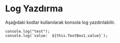 # Log Yazdırma

Aşağıdaki kodlar kullanılarak konsola log yazdırılabilir.

	console.log("test");
	console.log(`value:  ${this.TextBox1.value}`);